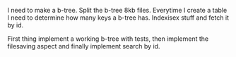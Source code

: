 I need to make a b-tree. Split the b-tree 8kb files.
Everytime I create a table I need to determine how many keys a b-tree has.
Indexisex stuff and fetch it by id.

First thing implement a working b-tree with tests, then implement the filesaving
aspect and finally implement search by id.
